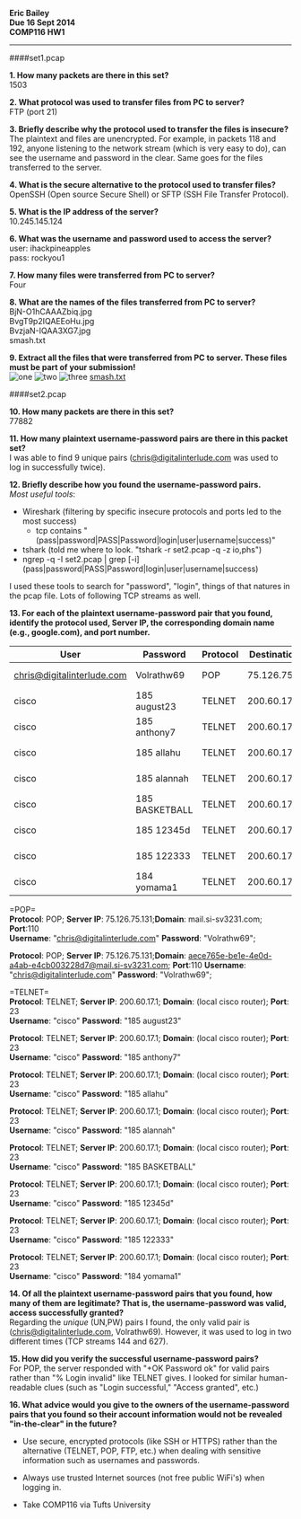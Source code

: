 **Eric Bailey  
Due 16 Sept 2014  
COMP116 HW1**

---

####set1.pcap

**1. How many packets are there in this set?**  
1503

**2. What protocol was used to transfer files from PC to server?**  
FTP (port 21)

**3. Briefly describe why the protocol used to transfer the files is insecure?**  
The plaintext and files are unencrypted. For example, in packets 118 and 192, anyone listening to the network stream (which is very easy to do), can see the username and password in the clear. Same goes for the files transferred to the server.

**4. What is the secure alternative to the protocol used to transfer files?**  
OpenSSH (Open source Secure Shell) or SFTP (SSH File Transfer Protocol).

**5. What is the IP address of the server?**  
10.245.145.124

**6. What was the username and password used to access the server?**  
user: ihackpineapples  
pass: rockyou1

**7. How many files were transferred from PC to server?**  
Four

**8. What are the names of the files transferred from PC to server?**  
BjN-O1hCAAAZbiq.jpg  
BvgT9p2IQAEEoHu.jpg  
BvzjaN-IQAA3XG7.jpg  
smash.txt

**9. Extract all the files that were transferred from PC to server. These files must be part of your submission!**  
![one](BjN-O1hCAAAZbiq.jpg)
![two](BvgT9p2IQAEEoHu.jpg)
![three](BvzjaN-IQAA3XG7.jpg)
[smash.txt](smash.txt)

####set2.pcap

**10. How many packets are there in this set?**  
77882

**11. How many plaintext username-password pairs are there in this packet set?**  
I was able to find 9 unique pairs ([chris@digitalinterlude.com](mailto:chris@digitalinterlude.com) was used to log in successfully twice).

**12. Briefly describe how you found the username-password pairs.**  
*Most useful tools*: 
* Wireshark (filtering by specific insecure protocols and ports led to the most success)
    * tcp contains "(pass|password|PASS|Password|login|user|username|success)"
* tshark (told me where to look. "tshark -r set2.pcap -q -z io,phs")
* ngrep -q -I set2.pcap | grep \[-i] (pass|password|PASS|Password|login|user|username|success)

I used these tools to search for "password", "login", things of that natures in the pcap file. Lots of following TCP streams as well.

**13. For each of the plaintext username-password pair that you found, identify the protocol used,  Server IP, the corresponding domain name (e.g., google.com), and port number.**  

User       | Password     | Protocol  | Destination IP:Port | Hostname | Successful?
--- | --- | --- | --- | --- | --- 
chris@digitalinterlude.com | Volrathw69 | POP | 75.126.75.131:110 | mail.si-sv3231.com | Yes
cisco | 185 august23 | TELNET | 200.60.17.1:23 | (local cisco router) | No
cisco | 185 anthony7 | TELNET | 200.60.17.1:23 | (local cisco router) | No
cisco | 185 allahu | TELNET | 200.60.17.1:23 | (local cisco router) | No
cisco | 185 alannah | TELNET | 200.60.17.1:23 | (local cisco router) | No
cisco | 185 BASKETBALL | TELNET | 200.60.17.1:23 | (local cisco router) | No
cisco | 185 12345d | TELNET | 200.60.17.1:23 | (local cisco router) | No
cisco | 185 122333 | TELNET | 200.60.17.1:23 | (local cisco router) | No
cisco | 184 yomama1 | TELNET | 200.60.17.1:23 | (local cisco router) | No

=POP=  
**Protocol**: POP; **Server IP**: 75.126.75.131;**Domain**: mail.si-sv3231.com; **Port**:110  
**Username**: "chris@digitalinterlude.com" **Password**: "Volrathw69"; 

**Protocol**: POP; **Server IP**: 75.126.75.131;**Domain**: aece765e-be1e-4e0d-a4ab-e4cb003228d7@mail.si-sv3231.com; **Port**:110
**Username**: "chris@digitalinterlude.com" **Password**: "Volrathw69"; 

=TELNET=  
**Protocol**: TELNET;  **Server IP**: 200.60.17.1; **Domain**: (local cisco router); **Port**: 23  
**Username**: "cisco" **Password**: "185 august23"  

**Protocol**: TELNET;  **Server IP**: 200.60.17.1; **Domain**: (local cisco router); **Port**: 23  
**Username**: "cisco" **Password**: "185 anthony7"  

**Protocol**: TELNET;  **Server IP**: 200.60.17.1; **Domain**: (local cisco router); **Port**: 23  
**Username**: "cisco" **Password**: "185 allahu"  

**Protocol**: TELNET;  **Server IP**: 200.60.17.1; **Domain**: (local cisco router); **Port**: 23  
**Username**: "cisco" **Password**: "185 alannah"  

**Protocol**: TELNET;  **Server IP**: 200.60.17.1; **Domain**: (local cisco router); **Port**: 23  
**Username**: "cisco" **Password**: "185 BASKETBALL"  

**Protocol**: TELNET;  **Server IP**: 200.60.17.1; **Domain**: (local cisco router); **Port**: 23  
**Username**: "cisco" **Password**: "185 12345d"  

**Protocol**: TELNET;  **Server IP**: 200.60.17.1; **Domain**: (local cisco router); **Port**: 23  
**Username**: "cisco" **Password**: "185 122333"  

**Protocol**: TELNET;  **Server IP**: 200.60.17.1; **Domain**: (local cisco router); **Port**: 23  
**Username**: "cisco" **Password**: "184 yomama1"  

**14. Of all the plaintext username-password pairs that you found, how many of them are legitimate? That is, the username-password was valid, access successfully granted?**  
Regarding the _unique_ (UN,PW) pairs I found, the only valid pair is (chris@digitalinterlude.com, Volrathw69). However, it was used to log in two different times (TCP streams 144 and 627).

**15. How did you verify the successful username-password pairs?**  
For POP, the server responded with "+OK Password ok" for valid pairs rather than "% Login invalid" like TELNET gives. I looked for similar human-readable clues (such as "Login successful," "Access granted", etc.)

**16. What advice would you give to the owners of the username-password pairs that you found so their account information would not be revealed "in-the-clear" in the future?**  

* Use secure, encrypted protocols (like SSH or HTTPS) rather than the alternative (TELNET, POP, FTP, etc.) when dealing with sensitive information such as usernames and passwords.

* Always use trusted Internet sources (not free public WiFi's) when logging in.

* Take COMP116 via Tufts University

